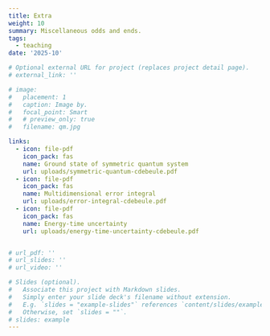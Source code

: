```yaml
---
title: Extra
weight: 10
summary: Miscellaneous odds and ends.
tags:
  - teaching
date: '2025-10'

# Optional external URL for project (replaces project detail page).
# external_link: ''

# image:
#   placement: 1
#   caption: Image by.
#   focal_point: Smart
#   # preview_only: true
#   filename: qm.jpg

links:
  - icon: file-pdf
    icon_pack: fas
    name: Ground state of symmetric quantum system
    url: uploads/symmetric-quantum-cdebeule.pdf
  - icon: file-pdf
    icon_pack: fas
    name: Multidimensional error integral
    url: uploads/error-integral-cdebeule.pdf
  - icon: file-pdf
    icon_pack: fas
    name: Energy-time uncertainty
    url: uploads/energy-time-uncertainty-cdebeule.pdf


# url_pdf: ''
# url_slides: ''
# url_video: ''

# Slides (optional).
#   Associate this project with Markdown slides.
#   Simply enter your slide deck's filename without extension.
#   E.g. `slides = "example-slides"` references `content/slides/example-slides.md`.
#   Otherwise, set `slides = ""`.
# slides: example
---
```

